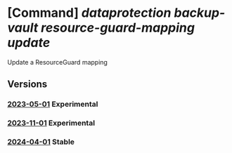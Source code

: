 # [Command] _dataprotection backup-vault resource-guard-mapping update_

Update a ResourceGuard mapping

## Versions

### [2023-05-01](/Resources/mgmt-plane/L3N1YnNjcmlwdGlvbnMve30vcmVzb3VyY2Vncm91cHMve30vcHJvdmlkZXJzL21pY3Jvc29mdC5kYXRhcHJvdGVjdGlvbi9iYWNrdXB2YXVsdHMve30vYmFja3VwcmVzb3VyY2VndWFyZHByb3hpZXMve30=/2023-05-01.xml) **Experimental**

<!-- mgmt-plane /subscriptions/{}/resourcegroups/{}/providers/microsoft.dataprotection/backupvaults/{}/backupresourceguardproxies/{} 2023-05-01 -->

### [2023-11-01](/Resources/mgmt-plane/L3N1YnNjcmlwdGlvbnMve30vcmVzb3VyY2Vncm91cHMve30vcHJvdmlkZXJzL21pY3Jvc29mdC5kYXRhcHJvdGVjdGlvbi9iYWNrdXB2YXVsdHMve30vYmFja3VwcmVzb3VyY2VndWFyZHByb3hpZXMve30=/2023-11-01.xml) **Experimental**

<!-- mgmt-plane /subscriptions/{}/resourcegroups/{}/providers/microsoft.dataprotection/backupvaults/{}/backupresourceguardproxies/{} 2023-11-01 -->

### [2024-04-01](/Resources/mgmt-plane/L3N1YnNjcmlwdGlvbnMve30vcmVzb3VyY2Vncm91cHMve30vcHJvdmlkZXJzL21pY3Jvc29mdC5kYXRhcHJvdGVjdGlvbi9iYWNrdXB2YXVsdHMve30vYmFja3VwcmVzb3VyY2VndWFyZHByb3hpZXMve30=/2024-04-01.xml) **Stable**

<!-- mgmt-plane /subscriptions/{}/resourcegroups/{}/providers/microsoft.dataprotection/backupvaults/{}/backupresourceguardproxies/{} 2024-04-01 -->
